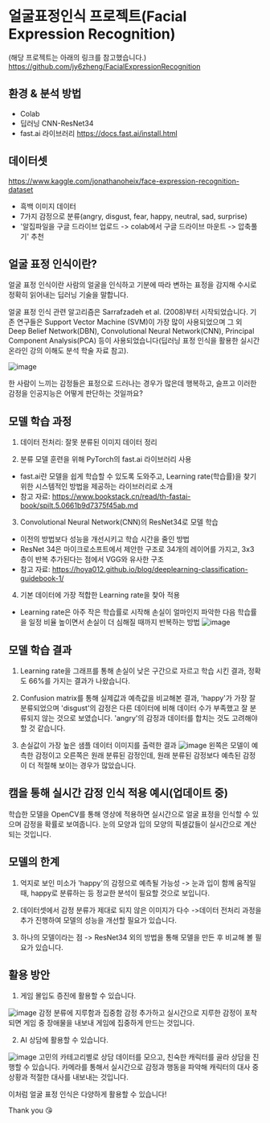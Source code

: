 # 얼굴표정인식 프로젝트(Facial Expression Recognition)
(해당 프로젝트는 아래의 링크를 참고했습니다.)
https://github.com/jy6zheng/FacialExpressionRecognition


## 환경 & 분석 방법
- Colab
- 딥러닝 CNN-ResNet34 
- fast.ai 라이브러리 https://docs.fast.ai/install.html



## 데이터셋
https://www.kaggle.com/jonathanoheix/face-expression-recognition-dataset
- 흑백 이미지 데이터
- 7가지 감정으로 분류(angry, disgust, fear, happy, neutral, sad, surprise)
- '알집파일을 구글 드라이브 업로드 -> colab에서 구글 드라이브 마운트 -> 압축풀기' 추천




## 얼굴 표정 인식이란?
얼굴 표정 인식이란 사람의 얼굴을 인식하고 기분에 따라 변하는 표정을 감지해 수시로 정확히 읽어내는 딥러닝 기술을 말합니다.

얼굴 표정 인식 관련 알고리즘은 Sarrafzadeh et al. (2008)부터 시작되었습니다.
기존 연구들은 Support Vector Machine (SVM)이 가장 많이 사용되었으며
그 외 Deep Belief Network(DBN), Convolutional Neural Network(CNN), Principal Component Analysis(PCA) 등이 사용되었습니다(딥러닝 표정 인식을 활용한 실시간 온라인 강의 이해도 분석 학술 자료 참고).


![image](https://user-images.githubusercontent.com/79177935/129285381-af809361-23a5-45cc-886c-39ad589a6fd2.png)

한 사람이 느끼는 감정들은 표정으로 드러나는 경우가 많은데
행복하고, 슬프고 이러한 감정을 인공지능은 어떻게 판단하는 것일까요?



## 모델 학습 과정
1. 데이터 전처리: 잘못 분류된 이미지 데이터 정리


2. 분류 모델 훈련을 위해 PyTorch의 fast.ai 라이브러리 사용
- fast.ai란 모델을 쉽게 학습할 수 있도록 도와주고, Learning rate(학습률)을 찾기 위한 시스템적인 방법을 제공하는 라이브러리로 소개
- 참고 자료: https://www.bookstack.cn/read/th-fastai-book/spilt.5.0661b9d7375f45ab.md



3. Convolutional Neural Network(CNN)의 ResNet34로 모델 학습    
- 이전의 방법보다 성능을 개선시키고 학습 시간을 줄인 방법
- ResNet 34은 마이크로소프트에서 제안한 구조로 34개의 레이어를 가지고, 3x3 층이 반복 추가된다는 점에서 VGG와 유사한 구조
- 참고 자료: https://hoya012.github.io/blog/deeplearning-classification-guidebook-1/


4. 기본 데이터에 가장 적합한 Learning rate을 찾아 적용
- Learning rate은 아주 작은 학습률로 시작해 손실이 얼마인지 파악한 다음 학습률을 일정 비율 높이면서 손실이 더 심해질 때까지 반복하는 방법
![image](https://user-images.githubusercontent.com/79177935/129286521-12e79f4f-b2d4-43cd-bbec-beef6576e6b2.png)



## 모델 학습 결과
1. Learning rate을 그래프를 통해 손실이 낮은 구간으로 자르고 학습 시킨 결과, 정확도 66%를 가지는 결과가 나왔습니다.

2. Confusion matrix를 통해 실제값과 예측값을 비교해본 결과, 'happy'가 가장 잘 분류되었으며 'disgust'의 감정은 다른 데이터에 비해 데이터 수가 부족했고 잘 분류되지 않는 것으로 보였습니다. 'angry'의 감정과 데이터를 합치는 것도 고려해야 할 것 같습니다.

3. 손실값이 가장 높은 샘플 데이터 이미지를 출력한 결과
![image](https://user-images.githubusercontent.com/79177935/129286805-dd917f2a-f07f-4c4f-bd32-5d1ba26dfe89.png)
왼쪽은 모델이 예측한 감정이고 오른쪽은 원래 분류된 감정인데,
원래 분류된 감정보다 예측된 감정이 더 적절해 보이는 경우가 많았습니다.



## 캠을 통해 실시간 감정 인식 적용 예시(업데이트 중)
학습한 모델을 OpenCV를 통해 영상에 적용하면 실시간으로 얼굴 표정을 인식할 수 있으며 감정을 확률로 보여줍니다. 눈의 모양과 입의 모양의 픽셀값들이 실시간으로 계산되는 것입니다.



## 모델의 한계
1. 억지로 보인 미소가 'happy'의 감정으로 예측될 가능성
 -> 눈과 입이 함께 움직일 때, happy로 분류하는 등 정교한 분석이 필요할 것으로 보입니다.

2. 데이터셋에서 감정 분류가 제대로 되지 않은 이미지가 다수
 ->데이터 전처리 과정을 추가 진행하여 모델의 성능을 개선할 필요가 있습니다.

3. 하나의 모델이라는 점
 -> ResNet34 외의 방법을 통해 모델을 만든 후 비교해 볼 필요가 있습니다.



## 활용 방안
1. 게임 몰입도 증진에 활용할 수 있습니다.

![image](https://user-images.githubusercontent.com/79177935/129287149-7d9fb624-2f20-4f77-8d04-7313a0ed7f34.png)
감정 분류에 지루함과 집중함 감정 추가하고
실시간으로 지루한 감정이 포착되면 
게임 중 장애물을 내보내 게임에 집중하게 만드는 것입니다.

2. AI 상담에 활용할 수 있습니다.

![image](https://user-images.githubusercontent.com/79177935/129287245-6b3fd302-613d-4b16-8c0f-4a14bd45ee1a.png)
고민의 카테고리별로 상담 데이터를 모으고,
친숙한 캐릭터를 골라 상담을 진행할 수 있습니다.
카메라를 통해서 실시간으로 감정과 행동을 파악해
캐릭터의 대사 중 상황과 적절한 대사를 내보내는 것입니다.



이처럼 얼굴 표정 인식은 다양하게 활용할 수 있습니다!


Thank you 😘
